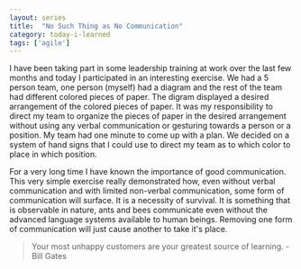 ```yaml
---
layout: series
title:  "No Such Thing as No Communication"
category: today-i-learned
tags: ['agile']
---
```


I have been taking part in some leadership training at work over the last few months and today I participated in an interesting exercise. We had a 5 person team, one person (myself) had a diagram and the rest of the team had different colored pieces of paper. The digram displayed a desired arrangement of the colored pieces of paper. It was my responsibility to direct my team to organize the pieces of paper in the desired arrangement without using any verbal communication or gesturing towards a person or a position. My team had one minute to come up with a plan. We decided on a system of hand signs that I could use to direct my team as to which color to place in which position.

For a very long time I have known the importance of good communication. This very simple exercise really demonstrated how, even without verbal communication and with limited non-verbal communication, some form of communication will surface. It is a necessity of survival. It is something that is observable in nature, ants and bees communicate even without the advanced language systems available to human beings. Removing one form of communication will just cause another to take it's place.
> Your most unhappy customers are your greatest source of learning. - Bill Gates

